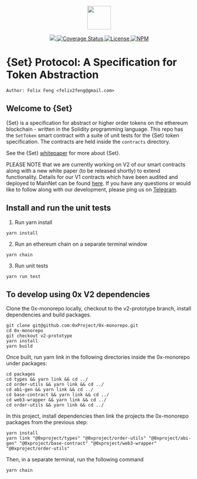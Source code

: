 <p align="center"><img src="https://s3.amazonaws.com/set-core/img/assets/ts_logo%402x.png" width="64" /></p>

<p align="center">
  <a href="https://circleci.com/gh/SetProtocol/set-protocol-contracts/tree/master">
    <img src="https://img.shields.io/circleci/project/github/SetProtocol/set-protocol-contracts/master.svg" />
  </a>
  <a href='https://coveralls.io/github/SetProtocol/set-protocol-contracts'>
    <img src='https://coveralls.io/repos/github/SetProtocol/set-protocol-contracts/badge.svg?branch=master' alt='Coverage Status' />
  </a>
  <a href='https://github.com/SetProtocol/set-protocol-contracts/blob/master/LICENSE'>
    <img src='https://img.shields.io/github/license/SetProtocol/set-protocol-contracts.svg' alt='License' />
  </a>
  <a href='https://www.npmjs.com/package/set-protocol-contracts'>
    <img src='https://img.shields.io/npm/v/set-protocol-contracts.svg' alt='NPM' />
  </a>
</p>

# {Set} Protocol: A Specification for Token Abstraction
```
Author: Felix Feng <felix2feng@gmail.com>
```

## Welcome to {Set}
{Set} is a specification for abstract or higher order tokens on the ethereum blockchain - written in the Solidity programming language. This repo has the `SetToken` smart contract with a suite of unit tests for the {Set} token specification. The contracts are held inside the `contracts` directory.

See the {Set} [whitepaper](https://whitepaper.setprotocol.com) for more about {Set}.

PLEASE NOTE that we are currently working on V2 of our smart contracts along with a new white paper (to be released shortly) to extend functionality. Details for our V1 contracts which have been audited and deployed to MainNet can be found [here](https://github.com/SetProtocol/set-protocol-contracts/releases/tag/0.2.5). If you have any questions or would like to follow along with our development, please ping us on [Telegram](https://t.me/joinchat/Fx8D6wyprLUlM1jMVnaRdg).


## Install and run the unit tests

1. Run yarn install
```
yarn install
```

2. Run an ethereum chain on a separate terminal window
```
yarn chain
```

3. Run unit tests
```
yarn run test
```

## To develop using 0x V2 dependencies

Clone the 0x-monorepo locally, checkout to the v2-prototype branch, install dependencies and build packages.

```
git clone git@github.com:0xProject/0x-monorepo.git
cd 0x-monorepo
git checkout v2-prototype
yarn install
yarn build
```

Once built, run yarn link in the following directories inside the 0x-monorepo under packages:

```
cd packages
cd types && yarn link && cd ../
cd order-utils && yarn link && cd ../
cd abi-gen && yarn link && cd ../
cd base-contract && yarn link && cd ../
cd web3-wrapper && yarn link && cd ../
cd order-utils && yarn link && cd ../
```

In this project, install dependencies then link the projects the 0x-monorepo packages from the previous step:

```
yarn install
yarn link "@0xproject/types" "@0xproject/order-utils" "@0xproject/abi-gen" "@0xproject/base-contract" "@0xproject/web3-wrapper" "@0xproject/order-utils"
```

Then, in a separate terminal, run the following command
```
yarn chain
```

